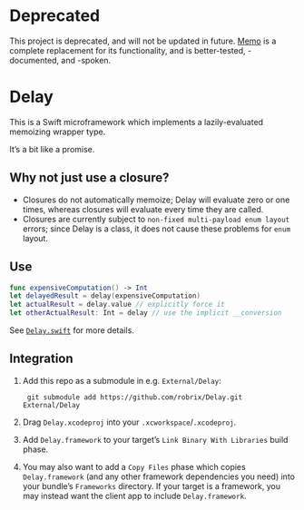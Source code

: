 # Deprecated

This project is deprecated, and will not be updated in future. [Memo](https://github.com/robrix/Memo) is a complete replacement for its functionality, and is better-tested, -documented, and -spoken.


# Delay

This is a Swift microframework which implements a lazily-evaluated memoizing wrapper type.

It’s a bit like a promise.

## Why not just use a closure?

- Closures do not automatically memoize; Delay will evaluate zero or one times, whereas closures will evaluate every time they are called.
- Closures are currently subject to `non-fixed multi-payload enum layout` errors; since Delay is a class, it does not cause these problems for `enum` layout.

## Use

```swift
func expensiveComputation() -> Int
let delayedResult = delay(expensiveComputation)
let actualResult = delay.value // explicitly force it
let otherActualResult: Int = delay // use the implicit __conversion
```

See [`Delay.swift`][Delay.swift] for more details.

## Integration

1. Add this repo as a submodule in e.g. `External/Delay`:
  
        git submodule add https://github.com/robrix/Delay.git External/Delay
2. Drag `Delay.xcodeproj` into your `.xcworkspace`/`.xcodeproj`.
3. Add `Delay.framework` to your target’s `Link Binary With Libraries` build phase.
4. You may also want to add a `Copy Files` phase which copies `Delay.framework` (and any other framework dependencies you need) into your bundle’s `Frameworks` directory. If your target is a framework, you may instead want the client app to include `Delay.framework`.

[Delay.swift]: https://github.com/robrix/Delay/blob/master/Delay/Delay.swift
